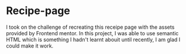 # Recipe-page

I took on the challenge of recreating this receipe page with the assets provided by Frontend mentor.
In this project, I was able to use semantic HTML which is something I hadn't learnt abouit until recently, I am glad I could make it work.
